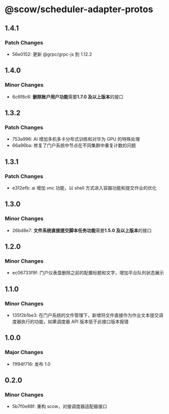 # @scow/scheduler-adapter-protos

## 1.4.1

### Patch Changes

- 56e0152: 更新 @grpc/grpc-js 到 1.12.2

## 1.4.0

### Minor Changes

- 6c6f8c6: **删除账户用户功能**需要**1.7.0 及以上版本**的接口

## 1.3.2

### Patch Changes

- 753a996: AI 增加多机多卡分布式训练和对华为 GPU 的特殊处理
- 66a96ba: 修复了门户系统中节点在不同集群中重复计数的问题

## 1.3.1

### Patch Changes

- e312efb: ai 增加 vnc 功能，以 shell 方式进入容器功能和提交作业的优化

## 1.3.0

### Minor Changes

- 26bd8e7: **文件系统直接提交脚本任务功能**需要**1.5.0 及以上版本**的接口

## 1.2.0

### Minor Changes

- ec06733f9f: 门户仪表盘删除之前的配置标题和文字，增加平台队列状态展示

## 1.1.0

### Minor Changes

- 135f2b1be3: 在门户系统的文件管理下，新增将文件直接作为作业文本提交调度器执行的功能，如果调度器 API 版本低于此接口版本报错

## 1.0.0

### Major Changes

- 11f94f716: 发布 1.0

## 0.2.0

### Minor Changes

- 5b7f0e88f: 重构 scow，对接调度器适配器接口
